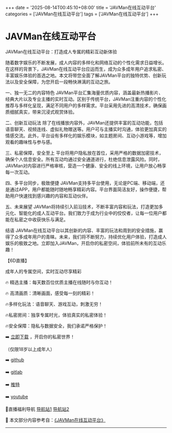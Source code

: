 +++
date = '2025-08-14T00:45:10+08:00'
title = 'JAVMan在线互动平台'
categories = ['JAVMan在线互动平台']
tags = ['JAVMan在线互动平台']
+++

# JAVMan在线互动平台

JAVMan在线互动平台：打造成人专属的精彩互动新体验

随着数字娱乐的不断发展，成人内容的多样化和网络互动的个性化需求日益增长。在这样的背景下，JAVMan在线互动平台应运而生，成为众多成年用户追求私密、丰富娱乐体验的首选之地。本文将带您全面了解JAVMan平台的独特优势、创新玩法以及安全保障，为您开启一段畅快淋漓的互动之旅。

一、独一无二的内容特色
JAVMan平台汇集海量优质内容，涵盖最新热播影片、经典大片以及专业主播的实时互动。区别于传统平台，JAVMan注重内容的个性化推荐与多样化呈现，满足不同用户的多样需求。平台采用先进的高清技术，确保画质细腻真实，带来沉浸式观赏体验。

二、创新互动玩法
除了在线播放内容外，JAVMan还提供丰富的互动功能，包括语音聊天、视频连线、虚拟礼物赠送等。用户可与主播实时沟通，体验更加真实的情感交流。此外，平台设有多样化的娱乐模块，如主题房间、互动小游戏等，增加观看的趣味性与参与感。

三、私密保障，安全至上
平台将用户隐私放在首位，采用严格的数据加密技术，确保个人信息安全。所有互动均通过安全通道进行，杜绝信息泄露风险。同时，JAVMan对内容进行严格审核，营造一个健康、安全的线上环境，让用户放心畅享每一次互动。

四、多平台同步，极致便捷
JAVMan支持多平台使用，无论是PC端、移动端，还是通过APP，用户都能随时随地畅享精彩内容。平台界面简洁友好，操作便捷，帮助用户快速找到感兴趣的内容和互动伙伴。

五、未来展望
JAVMan将持续引入前沿技术，不断丰富内容和玩法，打造更加多元化、智能化的成人互动平台。我们致力于成为行业中的佼佼者，让每一位用户都能在私密之中收获快乐与满足。

结语
JAVMan在线互动平台以其创新的内容、丰富的玩法和周到的安全措施，赢得了众多成年用户的青睐。未来，我们将不断努力，持续优化用户体验，打造成人娱乐的极致之地。立即加入JAVMan，开启你的私密空间，体验前所未有的互动乐趣！

【6D直播】

成年人的专属空间，实时互动尽享精彩

🔥 精选主播：每天数百位优质主播在线随时与你互动！

🔥 高清画质：清晰画面，感受每一刻的精彩！

🔥多样化玩法：语音聊天、游戏互动，刺激无穷！

🔥私密房间：独享专属时光，体验真实的私密体验！

🔥安全保障：隐私与数据安全，我们承诺严格保护！

➡️ [立即下载](https://down123.s3.ap-east-1.amazonaws.com/down/down.html?channelCode=blog) ，开启你的私密世界！

（仅限18岁以上成年人）

➡️ [github](https://aldult-live.github.io/)

➡️ [gitlab](https://seo-09598d.gitlab.io/)

➡️ [推特](https://x.com/wegame33)

➡️ [youtube](https://www.youtube.com/@6Dlive)

🔞直播福利导航 [导航站1](https://webstack-86085a.gitlab.io/) [导航站2](https://onlygit123-2.github.io/)


📘 本文部分内容参考自：[《JAVMan在线互动平台》](https://webstack-hugo-12.pages.dev/)

---
